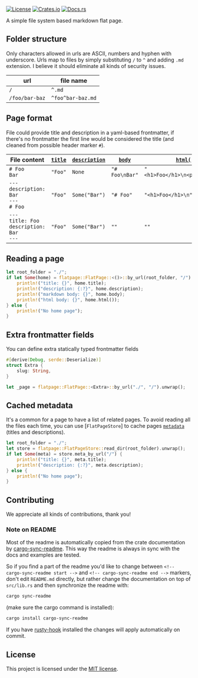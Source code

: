 [![License](https://img.shields.io/crates/l/flatpage.svg)](https://choosealicense.com/licenses/mit/)
[![Crates.io](https://img.shields.io/crates/v/flatpage.svg)](https://crates.io/crates/flatpage)
[![Docs.rs](https://docs.rs/flatpage/badge.svg)](https://docs.rs/flatpage)

<!-- cargo-sync-readme start -->

A simple file system based markdown flat page.

## Folder structure

Only characters allowed in urls are ASCII, numbers and hyphen with underscore.
Urls map to files by simply substituting `/` to `^` and adding `.md` extension.
I believe it should eliminate all kinds of security issues.

| url            | file name         |
|----------------|-------------------|
| `/`            | `^.md`            |
| `/foo/bar-baz` | `^foo^bar-baz.md` |

## Page format

File could provide title and description in a yaml-based frontmatter, if there's no frontmatter
the first line would be considered the title (and cleaned from possible header marker `#`).

| File content                                         | [`title`] | [`description`] | [`body`] | [`html()`]           |
|------------------------------------------------------|---------------------|---------------------------|--------------------|--------------------------------|
| `# Foo`<br>`Bar`                                     | `"Foo"`             | `None`                    | `"# Foo\nBar"`     | `"<h1>Foo</h1>\n<p>Bar</p>\n"` |
| `---`<br>`description: Bar`<br>`---`<br>`# Foo`      | `"Foo"`             | `Some("Bar")`             | `"# Foo"`          | `"<h1>Foo</h1>\n"`             |
| `---`<br>`title: Foo`<br>`description: Bar`<br>`---` | `"Foo"`             | `Some("Bar")`             | `""`               | `""`                           |


## Reading a page

```rust
let root_folder = "./";
if let Some(home) = flatpage::FlatPage::<()>::by_url(root_folder, "/").unwrap() {
    println!("title: {}", home.title);
    println!("description: {:?}", home.description);
    println!("markdown body: {}", home.body);
    println!("html body: {}", home.html());
} else {
    println!("No home page");
}
```

## Extra frontmatter fields

You can define extra statically typed frontmatter fields

```rust
#[derive(Debug, serde::Deserialize)]
struct Extra {
    slug: String,
}

let _page = flatpage::FlatPage::<Extra>::by_url("./", "/").unwrap();
```

## Cached metadata

It's a common for a page to have a list of related pages. To avoid reading all the files each
time, you can use [`FlatPageStore`] to cache pages [`metadata`] (titles and descriptions).

```rust
let root_folder = "./";
let store = flatpage::FlatPageStore::read_dir(root_folder).unwrap();
if let Some(meta) = store.meta_by_url("/") {
    println!("title: {}", meta.title);
    println!("description: {:?}", meta.description);
} else {
    println!("No home page");
}
```

[`title`]: FlatPage::title
[`description`]: FlatPage::description
[`body`]: FlatPage::body
[`html()`]: FlatPage::html()
[`metadata`]: FlatPageMeta

<!-- cargo-sync-readme end -->

## Contributing

We appreciate all kinds of contributions, thank you!


### Note on README

Most of the readme is automatically copied from the crate documentation by [cargo-sync-readme][].
This way the readme is always in sync with the docs and examples are tested.

So if you find a part of the readme you'd like to change between `<!-- cargo-sync-readme start -->`
and `<!-- cargo-sync-readme end -->` markers, don't edit `README.md` directly, but rather change
the documentation on top of `src/lib.rs` and then synchronize the readme with:
```bash
cargo sync-readme
```
(make sure the cargo command is installed):
```bash
cargo install cargo-sync-readme
```

If you have [rusty-hook] installed the changes will apply automatically on commit.


## License

This project is licensed under the [MIT license](LICENSE).

[cargo-sync-readme]: https://github.com/phaazon/cargo-sync-readme
[rusty-hook]: https://github.com/swellaby/rusty-hook
